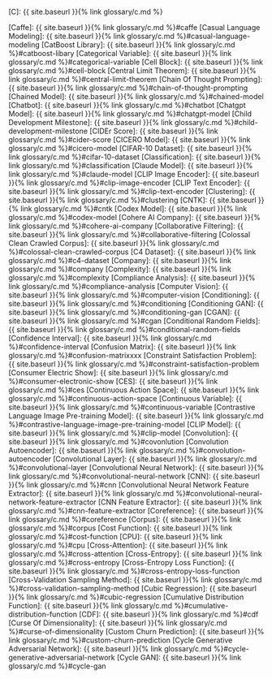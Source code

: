 [C]: {{ site.baseurl }}{% link glossary/c.md %}

[Caffe]: {{ site.baseurl }}{% link glossary/c.md %}#caffe
[Casual Language Modeling]: {{ site.baseurl }}{% link glossary/c.md %}#casual-language-modeling
[CatBoost Library]: {{ site.baseurl }}{% link glossary/c.md %}#catboost-libary
[Categorical Variable]: {{ site.baseurl }}{% link glossary/c.md %}#categorical-variable
[Cell Block]: {{ site.baseurl }}{% link glossary/c.md %}#cell-block
[Central Limit Theorem]: {{ site.baseurl }}{% link glossary/c.md %}#central-limit-theorem
[Chain Of Thought Prompting]: {{ site.baseurl }}{% link glossary/c.md %}#chain-of-thought-prompting
[Chained Model]: {{ site.baseurl }}{% link glossary/c.md %}#chained-model
[Chatbot]: {{ site.baseurl }}{% link glossary/c.md %}#chatbot
[Chatgpt Model]: {{ site.baseurl }}{% link glossary/c.md %}#chatgpt-model
[Child Development Milestone]: {{ site.baseurl }}{% link glossary/c.md %}#child-development-milestone
[CIDEr Score]: {{ site.baseurl }}{% link glossary/c.md %}#cider-score
[CICERO Model]: {{ site.baseurl }}{% link glossary/c.md %}#cicero-model
[CIFAR-10 Dataset]: {{ site.baseurl }}{% link glossary/c.md %}#cifar-10-dataset
[Classification]: {{ site.baseurl }}{% link glossary/c.md %}#classification
[Claude Model]: {{ site.baseurl }}{% link glossary/c.md %}#claude-model
[CLIP Image Encoder]: {{ site.baseurl }}{% link glossary/c.md %}#clip-image-encoder
[CLIP Text Encoder]: {{ site.baseurl }}{% link glossary/c.md %}#clip-text-encoder
[Clustering]: {{ site.baseurl }}{% link glossary/c.md %}#clustering
[CNTK]: {{ site.baseurl }}{% link glossary/c.md %}#cntk
[Codex Model]: {{ site.baseurl }}{% link glossary/c.md %}#codex-model
[Cohere AI Company]: {{ site.baseurl }}{% link glossary/c.md %}#cohere-ai-company
[Collaborative Filtering]: {{ site.baseurl }}{% link glossary/c.md %}#collaborative-filtering
[Colossal Clean Crawled Corpus]: {{ site.baseurl }}{% link glossary/c.md %}#colossal-clean-crawled-corpus
[C4 Dataset]: {{ site.baseurl }}{% link glossary/c.md %}#c4-dataset
[Company]: {{ site.baseurl }}{% link glossary/c.md %}#company
[Complexity]: {{ site.baseurl }}{% link glossary/c.md %}#complexity
[Compliance Analysis]: {{ site.baseurl }}{% link glossary/c.md %}#compliance-analysis
[Computer Vision]: {{ site.baseurl }}{% link glossary/c.md %}#computer-vision
[Conditioning]: {{ site.baseurl }}{% link glossary/c.md %}#conditioning
[Conditioning GAN]: {{ site.baseurl }}{% link glossary/c.md %}#conditioning-gan
[CGAN]: {{ site.baseurl }}{% link glossary/c.md %}#cgan
[Conditional Random Fields]: {{ site.baseurl }}{% link glossary/c.md %}#conditional-random-fields
[Confidence Interval]: {{ site.baseurl }}{% link glossary/c.md %}#confidence-interval
[Confusion Matrix]: {{ site.baseurl }}{% link glossary/c.md %}#confusion-matrixxxx
[Constraint Satisfaction Problem]: {{ site.baseurl }}{% link glossary/c.md %}#constraint-satisfaction-problem
[Consumer Electric Show]: {{ site.baseurl }}{% link glossary/c.md %}#consumer-electronic-show
[CES]: {{ site.baseurl }}{% link glossary/c.md %}#ces
[Continuous Action Space]: {{ site.baseurl }}{% link glossary/c.md %}#continuous-action-space
[Continuous Variable]: {{ site.baseurl }}{% link glossary/c.md %}#continuous-variable
[Contrastive Language Image Pre-training Model]: {{ site.baseurl }}{% link glossary/c.md %}#contrastive-language-image-pre-training-model
[CLIP Model]: {{ site.baseurl }}{% link glossary/c.md %}#clip-model
[Convolution]: {{ site.baseurl }}{% link glossary/c.md %}#covonlution
[Convolution Autoencoder]: {{ site.baseurl }}{% link glossary/c.md %}#convolution-autoencoder
[Convolutional Layer]: {{ site.baseurl }}{% link glossary/c.md %}#convolutional-layer
[Convolutional Neural Network]: {{ site.baseurl }}{% link glossary/c.md %}#convolutional-neural-network
[CNN]: {{ site.baseurl }}{% link glossary/c.md %}#cnn
[Convolutional Neural Network Feature Extractor]: {{ site.baseurl }}{% link glossary/c.md %}#convolutional-neural-network-feature-extractor
[CNN Feature Extractor]: {{ site.baseurl }}{% link glossary/c.md %}#cnn-feature-extractor
[Coreference]: {{ site.baseurl }}{% link glossary/c.md %}#coreference
[Corpus]: {{ site.baseurl }}{% link glossary/c.md %}#corpus
[Cost Function]: {{ site.baseurl }}{% link glossary/c.md %}#cost-function
[CPU]: {{ site.baseurl }}{% link glossary/c.md %}#cpu
[Cross-Attention]: {{ site.baseurl }}{% link glossary/c.md %}#cross-attention
[Cross-Entropy]: {{ site.baseurl }}{% link glossary/c.md %}#cross-entropy
[Cross-Entropy Loss Function]: {{ site.baseurl }}{% link glossary/c.md %}#cross-entropy-loss-function
[Cross-Validation Sampling Method]: {{ site.baseurl }}{% link glossary/c.md %}#cross-validation-sampling-method
[Cubic Regression]: {{ site.baseurl }}{% link glossary/c.md %}#cubic-regression
[Cumulative Distribution Function]: {{ site.baseurl }}{% link glossary/c.md %}#cumulative-distribution-function
[CDF]: {{ site.baseurl }}{% link glossary/c.md %}#cdf
[Curse Of Dimensionality]: {{ site.baseurl }}{% link glossary/c.md %}#curse-of-dimensionality
[Custom Churn Prediction]: {{ site.baseurl }}{% link glossary/c.md %}#custom-churn-prediction
[Cycle Generative Adversarial Network]: {{ site.baseurl }}{% link glossary/c.md %}#cycle-generative-adversarial-network
[Cycle GAN]: {{ site.baseurl }}{% link glossary/c.md %}#cycle-gan

